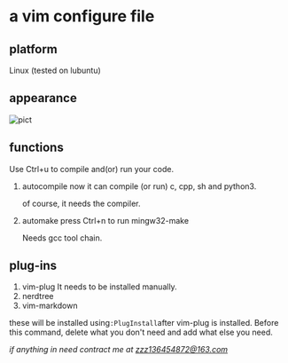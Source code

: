 # a vim configure file

## platform

Linux (tested on lubuntu)

## appearance
![pict](/etc/vim/pic/appearance.png)

## functions 

Use Ctrl+u to compile and(or) run your code. 

1. autocompile
    now it can compile (or run) c, cpp, sh and python3. 

    of course, it needs the compiler. 
2. automake
    press Ctrl+n to run mingw32-make

    Needs gcc tool chain. 

## plug-ins 
1. vim-plug 
    It needs to be installed manually. 
2. nerdtree
3. vim-markdown 

these will be installed using`:PlugInstall`after vim-plug is installed.
Before this command, delete what you don't need and add what else you need. 

*if anything in need contract me at [zzz136454872@163.com](zzz136454872@163.com)*

